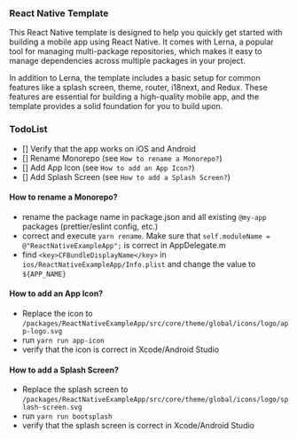 ### React Native Template

This React Native template is designed to help you quickly get started with building a mobile app using React Native. It comes with Lerna, a popular tool for managing multi-package repositories, which makes it easy to manage dependencies across multiple packages in your project.

In addition to Lerna, the template includes a basic setup for common features like a splash screen, theme, router, i18next, and Redux. These features are essential for building a high-quality mobile app, and the template provides a solid foundation for you to build upon.

### TodoList

- [] Verify that the app works on iOS and Android
- [] Rename Monorepo (see `How to rename a Monorepo?`)
- [] Add App Icon (see `How to add an App Icon?`)
- [] Add Splash Screen (see `How to add a Splash Screen?`)

#### How to rename a Monorepo?

- rename the package name in package.json and all existing `@my-app` packages (prettier/eslint config, etc.)
- correct and execute `yarn rename`. Make sure that `self.moduleName = @"ReactNativeExampleApp";` is correct in AppDelegate.m
- find `<key>CFBundleDisplayName</key>` in `ios/ReactNativeExampleApp/Info.plist` and change the value to `${APP_NAME}`

#### How to add an App Icon?

- Replace the icon to `/packages/ReactNativeExampleApp/src/core/theme/global/icons/logo/app-logo.svg`
- run `yarn run app-icon`
- verify that the icon is correct in Xcode/Android Studio

#### How to add a Splash Screen?
- Replace the splash screen to `/packages/ReactNativeExampleApp/src/core/theme/global/icons/logo/splash-screen.svg`
- run `yarn run bootsplash`
- verify that the splash screen is correct in Xcode/Android Studio